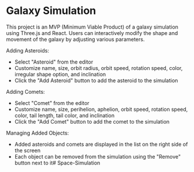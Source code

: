 # Galaxy Simulation

This project is an MVP (Minimum Viable Product) of a galaxy simulation using Three.js and React. Users can interactively modify the shape and movement of the galaxy by adjusting various parameters.

Adding Asteroids:
- Select "Asteroid" from the editor
- Customize name, size, orbit radius, orbit speed, rotation speed, color, irregular shape option, and inclination
- Click the "Add Asteroid" button to add the asteroid to the simulation

Adding Comets:
- Select "Comet" from the editor
- Customize name, size, perihelion, aphelion, orbit speed, rotation speed, color, tail length, tail color, and inclination
- Click the "Add Comet" button to add the comet to the simulation

Managing Added Objects:
- Added asteroids and comets are displayed in the list on the right side of the screen
- Each object can be removed from the simulation using the "Remove" button next to it# Space-Simulation
